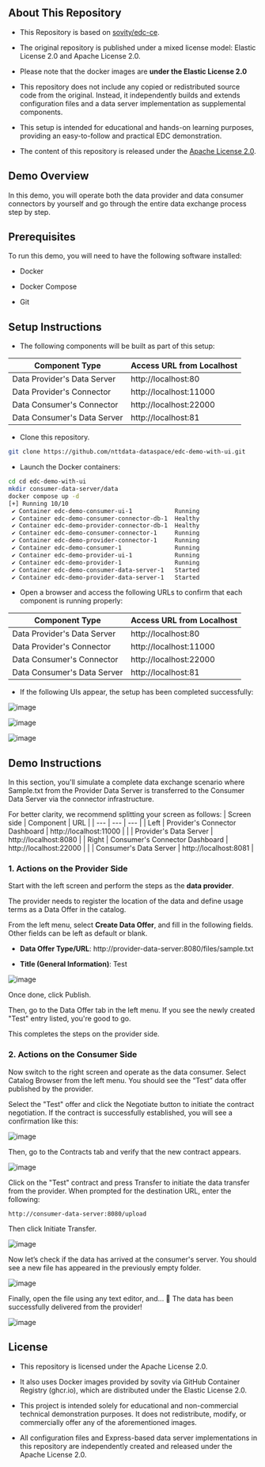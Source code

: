 ## About This Repository
- This Repository is based on [sovity/edc-ce](https://github.com/sovity/edc-ce).

- The original repository is published under a mixed license model: Elastic License 2.0 and Apache License 2.0.

- Please note that the docker images are **under the Elastic License 2.0**

- This repository does not include any copied or redistributed source code from the original.
Instead, it independently builds and extends configuration files and a data server implementation as supplemental components.

- This setup is intended for educational and hands-on learning purposes, providing an easy-to-follow and practical EDC demonstration.

- The content of this repository is released under the [Apache License 2.0](./LICENSE).

## Demo Overview

In this demo, you will operate both the data provider and data consumer connectors by yourself
and go through the entire data exchange process step by step.

## Prerequisites
To run this demo, you will need to have the following software installed:

- Docker

- Docker Compose

- Git

## Setup Instructions
- The following components will be built as part of this setup:

| Component Type | Access URL from Localhost |
| --- | --- |
| Data Provider's Data Server | http://localhost:80 |
| Data Provider's Connector | http://localhost:11000 |
| Data Consumer's Connector | http://localhost:22000 |
| Data Consumer's Data Server | http://localhost:81 |

- Clone this repository.

```bash
git clone https://github.com/nttdata-dataspace/edc-demo-with-ui.git
```

- Launch the Docker containers:
```bash
cd cd edc-demo-with-ui
mkdir consumer-data-server/data
docker compose up -d
[+] Running 10/10
 ✔ Container edc-demo-consumer-ui-1            Running                                                                     0.0s 
 ✔ Container edc-demo-consumer-connector-db-1  Healthy                                                                     4.2s 
 ✔ Container edc-demo-provider-connector-db-1  Healthy                                                                     4.7s 
 ✔ Container edc-demo-consumer-connector-1     Running                                                                     0.0s 
 ✔ Container edc-demo-provider-connector-1     Running                                                                     0.0s 
 ✔ Container edc-demo-consumer-1               Running                                                                     0.0s 
 ✔ Container edc-demo-provider-ui-1            Running                                                                     0.0s 
 ✔ Container edc-demo-provider-1               Running                                                                     0.0s 
 ✔ Container edc-demo-consumer-data-server-1   Started                                                                     1.8s 
 ✔ Container edc-demo-provider-data-server-1   Started                                                                     1.9s
```

- Open a browser and access the following URLs to confirm that each component is running properly:

| Component Type | Access URL from Localhost |
| --- | --- |
| Data Provider's Data Server | http://localhost:80 |
| Data Provider's Connector | http://localhost:11000 |
| Data Consumer's Connector | http://localhost:22000 |
| Data Consumer's Data Server | http://localhost:81 |

- If the following UIs appear, the setup has been completed successfully:

![image](images/connector-dashboard-ui-home.png)

![image](images/provider-data-server-ui-home.png)

![image](images/consumer-data-server-ui-home.png)

## Demo Instructions

In this section, you'll simulate a complete data exchange scenario where Sample.txt from the Provider Data Server is transferred to the Consumer Data Server via the connector infrastructure.

For better clarity, we recommend splitting your screen as follows:
| Screen side | Component | URL |
| --- | --- | --- |
| Left | 	Provider's Connector Dashboard | http://localhost:11000 |
|  | Provider's Data Server | http://localhost:8080 |
| Right | Consumer's Connector Dashboard | http://localhost:22000 |
|  | Consumer's Data Server | http://localhost:8081 |

### 1. Actions on the Provider Side
Start with the left screen and perform the steps as the **data provider**.

The provider needs to register the location of the data and define usage terms as a Data Offer in the catalog.

From the left menu, select **Create Data Offer**, and fill in the following fields. Other fields can be left as default or blank.

- **Data Offer Type/URL**: http://provider-data-server:8080/files/sample.txt

- **Title (General Information)**: Test

![image](images/provider-create-data-offer.png)

Once done, click Publish.

Then, go to the Data Offer tab in the left menu. If you see the newly created "Test" entry listed, you're good to go.

This completes the steps on the provider side.

### 2. Actions on the Consumer Side

Now switch to the right screen and operate as the data consumer.
Select Catalog Browser from the left menu. You should see the “Test” data offer published by the provider.

Select the "Test" offer and click the Negotiate button to initiate the contract negotiation.
If the contract is successfully established, you will see a confirmation like this:

![image](images/consumer-catalog-browser.png)

Then, go to the Contracts tab and verify that the new contract appears.

![image](images/consumer-contract-negotiated.png)

Click on the "Test" contract and press Transfer to initiate the data transfer from the provider.
When prompted for the destination URL, enter the following:

```
http://consumer-data-server:8080/upload
```

Then click Initiate Transfer.

![image](images/consumer-transfer-start.png)

Now let’s check if the data has arrived at the consumer's server.
You should see a new file has appeared in the previously empty folder.

![image](images/consumer-data-received.png)

Finally, open the file using any text editor, and... 🎉
The data has been successfully delivered from the provider!

![image](images/consumer-data-file-opened.png)

## License
- This repository is licensed under the Apache License 2.0.

- It also uses Docker images provided by sovity via GitHub Container Registry (ghcr.io), which are distributed under the Elastic License 2.0.

- This project is intended solely for educational and non-commercial technical demonstration purposes.
It does not redistribute, modify, or commercially offer any of the aforementioned images.

- All configuration files and Express-based data server implementations in this repository are independently created and released under the Apache License 2.0.